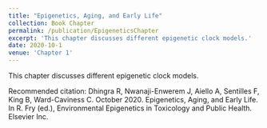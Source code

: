 ```yaml
---
title: "Epigenetics, Aging, and Early Life"
collection: Book Chapter
permalink: /publication/EpigeneticsChapter
excerpt: 'This chapter discusses different epigenetic clock models.'
date: 2020-10-1
venue: 'Chapter 1'
---
```

This chapter discusses different epigenetic clock models.


Recommended citation: 
Dhingra R, Nwanaji-Enwerem J, Aiello A, Sentilles F, King B, Ward-Caviness C. October 2020. Epigenetics, Aging, and Early Life. In R. Fry (ed.), Environmental Epigenetics in Toxicology and Public Health. Elsevier Inc.
